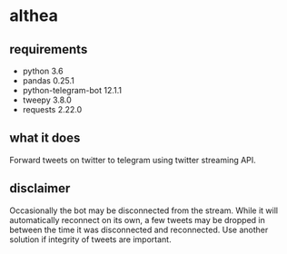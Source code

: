 # althea

## requirements
- python 3.6
- pandas 0.25.1
- python-telegram-bot 12.1.1
- tweepy 3.8.0
- requests 2.22.0

## what it does 
Forward tweets on twitter to telegram using twitter streaming API.

## disclaimer
Occasionally the bot may be disconnected from the stream. While it will
automatically reconnect on its own, a few tweets may be dropped
in between the time it was disconnected and reconnected. Use another
solution if integrity of tweets are important.